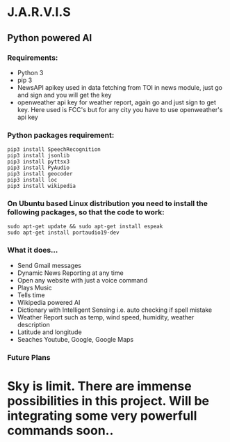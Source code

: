 # J.A.R.V.I.S
## Python powered AI
### Requirements:
<ul>
<li>Python 3</li>
<li>pip 3</li>
  <li>NewsAPI apikey used in data fetching from TOI in news module, just go  and sign and you will get the key</li>
  <li>openweather api key for weather report, again go and just sign to get key. Here used is FCC's but for any city you have to use openweather's api key</li>
</ul>

### Python packages requirement:

```
pip3 install SpeechRecognition
pip3 install jsonlib
pip3 install pyttsx3
pip3 install PyAudio
pip3 install geocoder
pip3 install loc
pip3 install wikipedia
```
### On Ubuntu based Linux distribution you need to install the following packages, so that the code to work:

```
sudo apt-get update && sudo apt-get install espeak
sudo apt-get install portaudio19-dev
```


### What it does...
  
  <ul>
<li>Send Gmail messages</li>
  <li>Dynamic News Reporting at any time</li>
<li>Open any website with just a voice command</li>
<li>Plays Music</li>
<li>Tells time</li>
<li>Wikipedia powered AI</li>
<li>Dictionary with Intelligent Sensing i.e. auto checking if spell mistake</li>
<li>Weather Report such as temp, wind speed, humidity, weather description</li>
<li>Latitude and longitude</li>
  <li>Seaches Youtube, Google, Google Maps</li>
</ul>

### Future Plans

  <h1>Sky is limit. There are immense possibilities in this project. Will be integrating some very powerfull commands soon..</h1>
  
